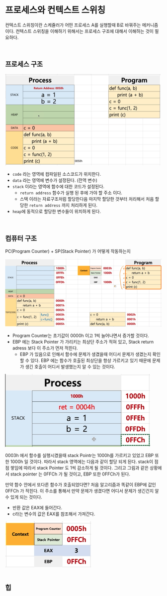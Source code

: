 # 프로세스와 컨텍스트 스위칭
컨텍스트 스위칭이란 스케쥴러가 어떤 프로세스 A를 실행할때 B로 바꿔주는 메커니즘이다. 컨텍스트 스위칭을 이해하기 위해서는 프로세스 구조에 대해서 이해하는 것이 필요하다.

<br/>

## 프로세스 구조 
<img src="imgs/210730-프로세스구조/1.png" width="500">

- `code` 라는 영역에 컴파일된 소스코드가 위치한다. 
- `data` 라는 영역에 변수가 설정된다. (전역 변수)
- `stack` 이라는 영역에 함수에 대한 코드가 설정된다. 
  - `return address` 함수가 실행 된 후에 가야 할 주소 이다. 
  - 스택 이라는 자료구조처럼 할당한다음 마지막 할당한 것부터 처리해서 처음 할당한 `return address` 까지 처리하게 된다. 
- `heap`에 동적으로 할당한 변수들이 위치하게 된다. 

<br/>

## 컴퓨터 구조
PC(Program Counter) + SP(Stack Pointer) 가 어떻게 작동하는지

<img src="imgs/210730-프로세스구조/2.png">

- Program Counter는 초기값이 0000h 이고 1씩 늘어나면서 증가할 것이다. 
- EBP 에는 Stack Pointer 가 가리키는 최상단 주소가 적혀 있고, Stack return adress 보다 이 주소가 먼저 적힌다.
  - EBP 가 있음으로 인해서 함수에 문제가 생겼을때 어디서 문제가 생겼는지 확인할 수 있다. EBP 에는 함수가 호출된 최상단을 항상 가르키고 있기 때문에 문제가 생긴 호출이 어디서 발생했는지 알 수 있는 것이다. 

<img src="imgs/210730-프로세스구조/3.png">

0003h 에서 함수를 실행시켰을때 stack Pointr는 1000h를 가르키고 있었고 EBP 또한 1000h 일 것이다. 따라서 stack 영역에는 다음과 같이 할당 되게 된다. stack이 점점 쌓임에 따라서 stack Pointer 도 1씩 감소하게 될 것이다. 그리고 그림과 같은 상황에서 stack pointer 는 0FFCh 가 될 것이고, EBP 또한 0FFCh가 된다. 

만약 함수 안에서 또다른 함수가 호출되었다면? 처음 알고리즘과 똑같이 EBP에 값인 0FFCh 가 적힌다. 이 주소를 통해서 만약 문제가 생겼다면 어디서 문제가 생긴건지 알 수 있게 되는 것이다. 

- 반환 값은 EAX에 들어간다. 
- c라는 변수의 값은 EAX를 참조해서 가져간다. 

<img src="imgs/210730-프로세스구조/4.png">

<br/>

<br/>

## 힙
